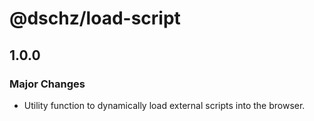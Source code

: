 # @dschz/load-script

## 1.0.0

### Major Changes

- Utility function to dynamically load external scripts into the browser.
